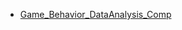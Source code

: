* <a href = "https://github.com/KimJiSeong1994/Game_Behavior_DataAnalysis_Comp."> Game_Behavior_DataAnalysis_Comp </a>
